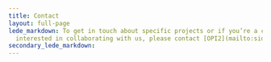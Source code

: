 ```yaml
---
title: Contact
layout: full-page
lede_markdown: To get in touch about specific projects or if you’re a city department
  interested in collaborating with us, please contact [OPI2](mailto:sioban.king@louisvilleky.gov).
secondary_lede_markdown:
---
```

